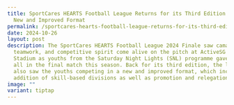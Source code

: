 ```yaml
---
title: SportCares HEARTS Football League Returns for its Third Edition with a
  New and Improved Format
permalink: /sportcares-hearts-football-league-returns-for-its-third-edition-with-a-new-and-improved-format/
date: 2024-10-26
layout: post
description: The SportCares HEARTS Football League 2024 Finale saw camaraderie,
  teamwork, and competitive spirit come alive on the pitch at ActiveSG Woodlands
  Stadium as youths from the Saturday Night Lights (SNL) programme gave their
  all in the final match this season. Back for its third edition, the league
  also saw the youths competing in a new and improved format, which included the
  addition of skill-based divisions as well as promotion and relegation.
image: ""
variant: tiptap
---
```

